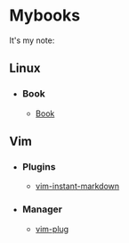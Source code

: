 # Mybooks

It's my note:

## Linux

- ### Book

	- [Book](https://github.com/Poloxin/Mybooks/blob/main/linux.md)

## Vim

- ### Plugins

	- [vim-instant-markdown](https://github.com/Poloxin/Mybooks/blob/main/p_vim-instant-markdown.md)

- ### Manager

	- [vim-plug](https://github.com/Poloxin/Mybooks/blob/main/manager_vim-instant-markdown.md)
